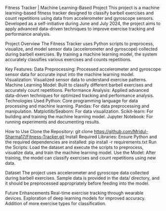 Fitness Tracker | Machine Learning-Based Project
This project is a machine learning-based fitness tracker designed to classify barbell exercises and count repetitions using data from accelerometer and gyroscope sensors. Developed as a self-initiative during June and July 2024, the project aims to apply advanced data-driven techniques to improve exercise tracking and performance analysis.

Project Overview
The Fitness Tracker uses Python scripts to preprocess, visualize, and model sensor data (accelerometer and gyroscope) collected during barbell exercises. By training a machine learning model, the system accurately classifies various exercises and counts repetitions.

Key Features:
Data Preprocessing: Processed accelerometer and gyroscope sensor data for accurate input into the machine learning model.
Visualization: Visualized sensor data to understand exercise patterns.
Machine Learning Model: Built to classify different barbell exercises and accurately count repetitions.
Performance Analysis: Applied advanced data-driven techniques for optimized tracking and performance analysis.
Technologies Used
Python: Core programming language for data processing and machine learning.
Pandas: For data preprocessing and manipulation.
Matplotlib/Seaborn: For data visualization.
Scikit-learn: For building and training the machine learning model.
Jupyter Notebook: For running experiments and documenting results.

How to Use
Clone the Repository:
git clone https://github.com/Mridul-Sharma17/Fitness-Tracker.git
Install Required Libraries: Ensure Python and the required dependencies are installed:
pip install -r requirements.txt
Run the Scripts: Load the dataset and execute the scripts to preprocess, visualize data, and train the machine learning model.
Use the Model: After training, the model can classify exercises and count repetitions using new data.

Dataset
The project uses accelerometer and gyroscope data collected during barbell exercises. Sample data is provided in the data/ directory, and it should be preprocessed appropriately before feeding into the model.

Future Enhancements
Real-time exercise tracking through wearable devices.
Exploration of deep learning models for improved accuracy.
Addition of more exercise types for classification.
